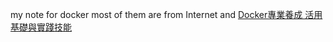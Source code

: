 ﻿my note for docker
most of them are from Internet and [Docker專業養成 活用基礎與實踐技能](http://www.books.com.tw/products/0010771567)